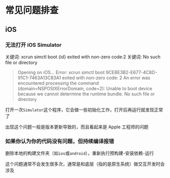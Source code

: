 # 常见问题排查

## iOS

### 无法打开 iOS Simulator

关键词: xcrun simctl boot {id} exited with non-zero code:2
关键词: No such file or directory

> Opening on iOS...
> Error: xcrun simctl boot 9CEBE3B2-E677-4C8D-91C1-7463A13C83A1 exited with non-zero code: 2
> An error was encountered processing the command (domain=NSPOSIXErrorDomain, code=2):
> Unable to boot device because we cannot determine the runtime bundle.
> No such file or directory

打开一次`Simulator`这个程序，它会做一些初始化工作，打开后再运行就发现正常了

出现这个问题一般是版本更新导致的，而且看起来是 Apple 工程师的问题

### 如果你认为你的代码没有问题，但持续编译报错

删除本地的构建文件夹（如`ios`或`android`），重新执行预构建-安装依赖-运行

这个问题通常不会发生很多次，通常是和底层（指的是原生系统）做交互开发时会涉及
